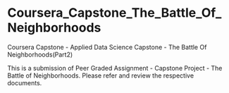 # Coursera_Capstone_The_Battle_Of_Neighborhoods

Coursera Capstone - Applied Data Science Capstone - The Battle Of Neighborhoods(Part2)

This is a submission of Peer Graded Assignment - Capstone Project - The Battle of Neighborhoods. Please refer and review the respective documents.
